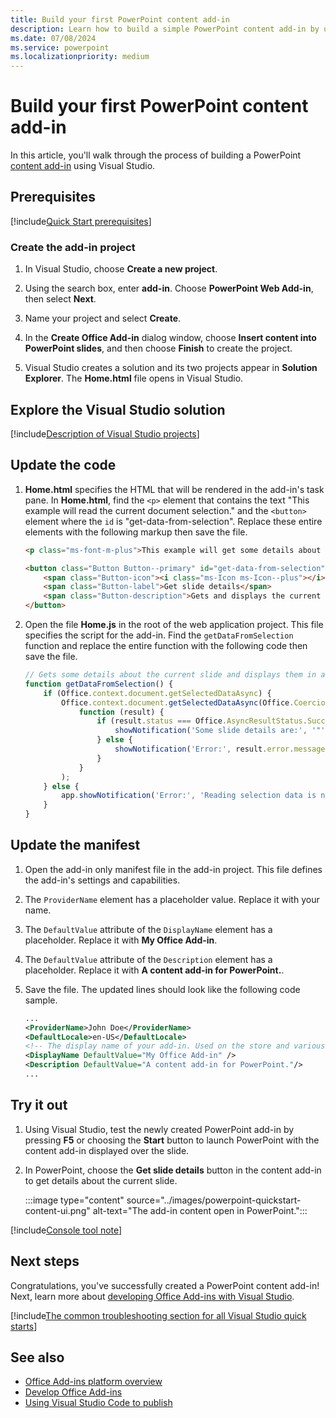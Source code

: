 ```yaml
---
title: Build your first PowerPoint content add-in
description: Learn how to build a simple PowerPoint content add-in by using the Office JS API.
ms.date: 07/08/2024
ms.service: powerpoint
ms.localizationpriority: medium
---
```


# Build your first PowerPoint content add-in

In this article, you'll walk through the process of building a PowerPoint [content add-in](../design/content-add-ins.md) using Visual Studio.

## Prerequisites

[!include[Quick Start prerequisites](../includes/quickstart-vs-prerequisites.md)]

### Create the add-in project

1. In Visual Studio, choose **Create a new project**.

1. Using the search box, enter **add-in**. Choose **PowerPoint Web Add-in**, then select **Next**.

1. Name your project and select **Create**.

1. In the **Create Office Add-in** dialog window, choose **Insert content into PowerPoint slides**, and then choose **Finish** to create the project.

1. Visual Studio creates a solution and its two projects appear in **Solution Explorer**. The **Home.html** file opens in Visual Studio.

## Explore the Visual Studio solution

[!include[Description of Visual Studio projects](../includes/quickstart-vs-solution.md)]

## Update the code

1. **Home.html** specifies the HTML that will be rendered in the add-in's task pane. In **Home.html**, find the `<p>` element that contains the text "This example will read the current document selection." and the `<button>` element where the `id` is "get-data-from-selection". Replace these entire elements with the following markup then save the file.

    ```html
    <p class="ms-font-m-plus">This example will get some details about the current slide.</p>

    <button class="Button Button--primary" id="get-data-from-selection">
        <span class="Button-icon"><i class="ms-Icon ms-Icon--plus"></i></span>
        <span class="Button-label">Get slide details</span>
        <span class="Button-description">Gets and displays the current slide's details.</span>
    </button>
    ```

1. Open the file **Home.js** in the root of the web application project. This file specifies the script for the add-in. Find the `getDataFromSelection` function and replace the entire function with the following code then save the file.

    ```js
    // Gets some details about the current slide and displays them in a notification.
    function getDataFromSelection() {
        if (Office.context.document.getSelectedDataAsync) {
            Office.context.document.getSelectedDataAsync(Office.CoercionType.SlideRange,
                function (result) {
                    if (result.status === Office.AsyncResultStatus.Succeeded) {
                        showNotification('Some slide details are:', '"' + JSON.stringify(result.value) + '"');
                    } else {
                        showNotification('Error:', result.error.message);
                    }
                }
            );
        } else {
            app.showNotification('Error:', 'Reading selection data is not supported by this host application.');
        }
    }
    ```

## Update the manifest

1. Open the add-in only manifest file in the add-in project. This file defines the add-in's settings and capabilities.

1. The `ProviderName` element has a placeholder value. Replace it with your name.

1. The `DefaultValue` attribute of the `DisplayName` element has a placeholder. Replace it with **My Office Add-in**.

1. The `DefaultValue` attribute of the `Description` element has a placeholder. Replace it with **A content add-in for PowerPoint.**.

1. Save the file. The updated lines should look like the following code sample.

    ```xml
    ...
    <ProviderName>John Doe</ProviderName>
    <DefaultLocale>en-US</DefaultLocale>
    <!-- The display name of your add-in. Used on the store and various places of the Office UI such as the add-ins dialog. -->
    <DisplayName DefaultValue="My Office Add-in" />
    <Description DefaultValue="A content add-in for PowerPoint."/>
    ...
    ```

## Try it out

1. Using Visual Studio, test the newly created PowerPoint add-in by pressing **F5** or choosing the **Start** button to launch PowerPoint with the content add-in displayed over the slide.

1. In PowerPoint, choose the **Get slide details** button in the content add-in to get details about the current slide.

    :::image type="content" source="../images/powerpoint-quickstart-content-ui.png" alt-text="The add-in content open in PowerPoint.":::

[!include[Console tool note](../includes/console-tool-note.md)]

## Next steps

Congratulations, you've successfully created a PowerPoint content add-in! Next, learn more about [developing Office Add-ins with Visual Studio](../develop/develop-add-ins-visual-studio.md).

[!include[The common troubleshooting section for all Visual Studio quick starts](../includes/quickstart-troubleshooting-vs.md)]

## See also

- [Office Add-ins platform overview](../overview/office-add-ins.md)
- [Develop Office Add-ins](../develop/develop-overview.md)
- [Using Visual Studio Code to publish](../publish/publish-add-in-vs-code.md#using-visual-studio-code-to-publish)
